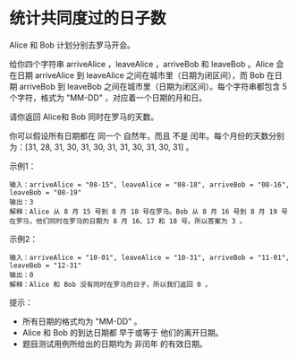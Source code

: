 # 统计共同度过的日子数

Alice 和 Bob 计划分别去罗马开会。

给你四个字符串 arriveAlice ，leaveAlice ，arriveBob 和 leaveBob 。Alice 会在日期 arriveAlice 到 leaveAlice 之间在城市里（日期为闭区间），而 Bob 在日期 arriveBob 到 leaveBob 之间在城市里（日期为闭区间）。每个字符串都包含 5 个字符，格式为 "MM-DD" ，对应着一个日期的月和日。

请你返回 Alice和 Bob 同时在罗马的天数。

你可以假设所有日期都在 同一个 自然年，而且 不是 闰年。每个月份的天数分别为：[31, 28, 31, 30, 31, 30, 31, 31, 30, 31, 30, 31] 。

示例1：
```
输入：arriveAlice = "08-15", leaveAlice = "08-18", arriveBob = "08-16", leaveBob = "08-19"
输出：3
解释：Alice 从 8 月 15 号到 8 月 18 号在罗马。Bob 从 8 月 16 号到 8 月 19 号在罗马，他们同时在罗马的日期为 8 月 16、17 和 18 号。所以答案为 3 。
```


示例2：
```
输入：arriveAlice = "10-01", leaveAlice = "10-31", arriveBob = "11-01", leaveBob = "12-31"
输出：0
解释：Alice 和 Bob 没有同时在罗马的日子，所以我们返回 0 。
```

提示：

- 所有日期的格式均为 "MM-DD" 。
- Alice 和 Bob 的到达日期都 早于或等于 他们的离开日期。
- 题目测试用例所给出的日期均为 非闰年 的有效日期。

